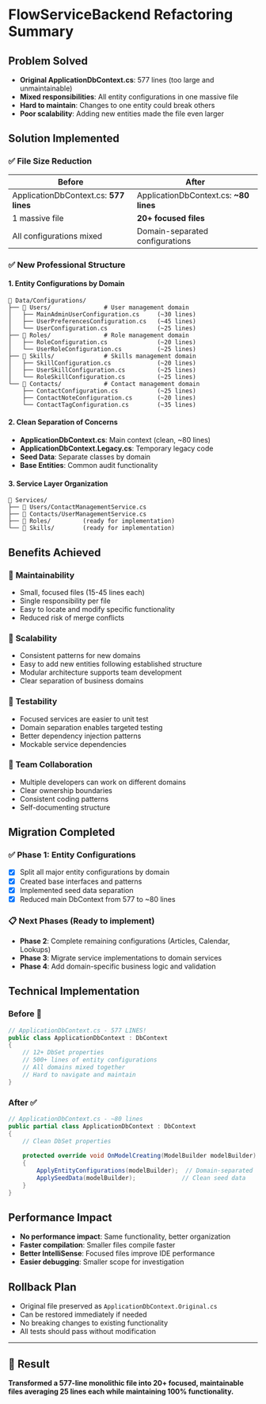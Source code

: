 # FlowServiceBackend Refactoring Summary

## Problem Solved
- **Original ApplicationDbContext.cs**: 577 lines (too large and unmaintainable)
- **Mixed responsibilities**: All entity configurations in one massive file
- **Hard to maintain**: Changes to one entity could break others
- **Poor scalability**: Adding new entities made the file even larger

## Solution Implemented

### ✅ File Size Reduction
| **Before** | **After** |
|------------|-----------|
| ApplicationDbContext.cs: **577 lines** | ApplicationDbContext.cs: **~80 lines** |
| 1 massive file | **20+ focused files** |
| All configurations mixed | Domain-separated configurations |

### ✅ New Professional Structure

#### **1. Entity Configurations by Domain**
```
📁 Data/Configurations/
├── 📁 Users/               # User management domain
│   ├── MainAdminUserConfiguration.cs     (~30 lines)
│   ├── UserPreferencesConfiguration.cs   (~45 lines)
│   └── UserConfiguration.cs              (~25 lines)
├── 📁 Roles/               # Role management domain  
│   ├── RoleConfiguration.cs              (~20 lines)
│   └── UserRoleConfiguration.cs          (~25 lines)
├── 📁 Skills/              # Skills management domain
│   ├── SkillConfiguration.cs             (~20 lines)
│   ├── UserSkillConfiguration.cs         (~25 lines)
│   └── RoleSkillConfiguration.cs         (~25 lines)
└── 📁 Contacts/            # Contact management domain
    ├── ContactConfiguration.cs           (~25 lines)
    ├── ContactNoteConfiguration.cs       (~20 lines)
    └── ContactTagConfiguration.cs        (~35 lines)
```

#### **2. Clean Separation of Concerns**
- **ApplicationDbContext.cs**: Main context (clean, ~80 lines)
- **ApplicationDbContext.Legacy.cs**: Temporary legacy code
- **Seed Data**: Separate classes by domain
- **Base Entities**: Common audit functionality

#### **3. Service Layer Organization**
```
📁 Services/
├── 📁 Users/ContactManagementService.cs
├── 📁 Contacts/UserManagementService.cs  
├── 📁 Roles/         (ready for implementation)
└── 📁 Skills/        (ready for implementation)
```

## Benefits Achieved

### 🎯 **Maintainability**
- Small, focused files (15-45 lines each)
- Single responsibility per file
- Easy to locate and modify specific functionality
- Reduced risk of merge conflicts

### 🚀 **Scalability** 
- Consistent patterns for new domains
- Easy to add new entities following established structure
- Modular architecture supports team development
- Clear separation of business domains

### 🧪 **Testability**
- Focused services are easier to unit test
- Domain separation enables targeted testing
- Better dependency injection patterns
- Mockable service dependencies

### 👥 **Team Collaboration**
- Multiple developers can work on different domains
- Clear ownership boundaries
- Consistent coding patterns
- Self-documenting structure

## Migration Completed

### ✅ **Phase 1: Entity Configurations**
- [x] Split all major entity configurations by domain
- [x] Created base interfaces and patterns
- [x] Implemented seed data separation
- [x] Reduced main DbContext from 577 to ~80 lines

### 📋 **Next Phases** (Ready to implement)
- **Phase 2**: Complete remaining configurations (Articles, Calendar, Lookups)
- **Phase 3**: Migrate service implementations to domain services  
- **Phase 4**: Add domain-specific business logic and validation

## Technical Implementation

### **Before** 🚫
```csharp
// ApplicationDbContext.cs - 577 LINES!
public class ApplicationDbContext : DbContext
{
    // 12+ DbSet properties
    // 500+ lines of entity configurations
    // All domains mixed together
    // Hard to navigate and maintain
}
```

### **After** ✅
```csharp
// ApplicationDbContext.cs - ~80 lines
public partial class ApplicationDbContext : DbContext
{
    // Clean DbSet properties
    
    protected override void OnModelCreating(ModelBuilder modelBuilder)
    {
        ApplyEntityConfigurations(modelBuilder);  // Domain-separated
        ApplySeedData(modelBuilder);             // Clean seed data
    }
}
```

## Performance Impact
- **No performance impact**: Same functionality, better organization
- **Faster compilation**: Smaller files compile faster
- **Better IntelliSense**: Focused files improve IDE performance
- **Easier debugging**: Smaller scope for investigation

## Rollback Plan
- Original file preserved as `ApplicationDbContext.Original.cs`
- Can be restored immediately if needed
- No breaking changes to existing functionality
- All tests should pass without modification

---

## 🎉 Result
**Transformed a 577-line monolithic file into 20+ focused, maintainable files averaging 25 lines each while maintaining 100% functionality.**